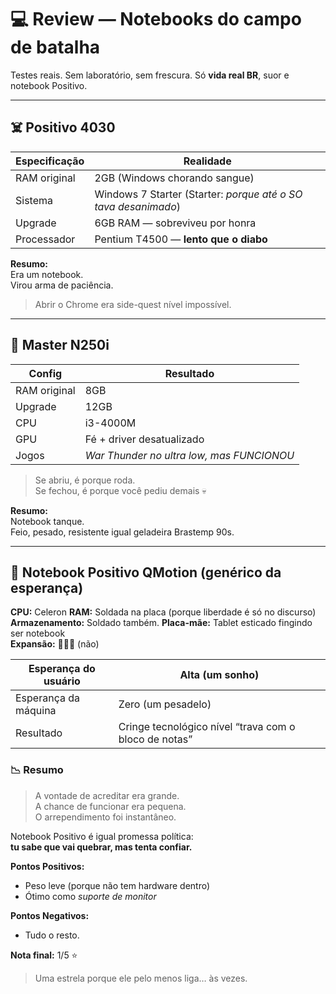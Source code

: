 # 💻 Review — Notebooks do campo de batalha

Testes reais. Sem laboratório, sem frescura. Só **vida real BR**, suor e notebook Positivo.

---

## ☠️ Positivo 4030

| Especificação | Realidade |
|---|---|
RAM original | 2GB (Windows chorando sangue)  
Sistema | Windows 7 Starter (Starter: *porque até o SO tava desanimado*)  
Upgrade | 6GB RAM — sobreviveu por honra  
Processador | Pentium T4500 — **lento que o diabo**  

**Resumo:**  
Era um notebook.  
Virou arma de paciência.  

> Abrir o Chrome era side-quest nível impossível.


---

## 💪 Master N250i

| Config | Resultado |
|---|---|
RAM original | 8GB  
Upgrade | 12GB  
CPU | i3-4000M  
GPU | Fé + driver desatualizado  
Jogos | *War Thunder no ultra low, mas FUNCIONOU*  

> Se abriu, é porque roda.  
> Se fechou, é porque você pediu demais 💀

**Resumo:**  
Notebook tanque.  
Feio, pesado, resistente igual geladeira Brastemp 90s.

---

## 🤡 Notebook Positivo QMotion (genérico da esperança)

**CPU:** Celeron 
**RAM:** Soldada na placa (porque liberdade é só no discurso)  
**Armazenamento:** Soldado também.
**Placa-mãe:** Tablet esticado fingindo ser notebook  
**Expansão:** 🤣🤣🤣 (não)  

| Esperança do usuário | Alta (um sonho) |
|---|---|
| Esperança da máquina | Zero (um pesadelo) |
| Resultado | Cringe tecnológico nível “trava com o bloco de notas” |

### 📉 Resumo
> A vontade de acreditar era grande.  
> A chance de funcionar era pequena.  
> O arrependimento foi instantâneo.

Notebook Positivo é igual promessa política:  
**tu sabe que vai quebrar, mas tenta confiar.**

**Pontos Positivos:**  
- Peso leve (porque não tem hardware dentro)  
- Ótimo como *suporte de monitor*

**Pontos Negativos:**  
- Tudo o resto.

**Nota final:** 1/5 ⭐  
> Uma estrela porque ele pelo menos liga… às vezes.


